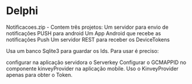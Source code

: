 # Delphi

Notificacoes.zip - Contem três projetos:
Um servidor para envio de notificações PUSH para android
Um App Android que recebe as notificações Push
Um servidor REST para receber os DeviceTokens

Usa um banco Sqlite3 para guardar os Ids.
Para usar é preciso:

configurar na aplicação servidora o Serverkey
Configurar o GCMAPPID no componente kinveyProvider na aplicação mobile. Uso o KinveyProvider apenas para obter o Token.


